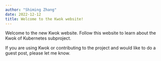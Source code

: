 ```yaml
---
author: "Shiming Zhang"
date: 2022-12-12
title: Welcome to the Kwok website!
---
```


Welcome to the new Kwok website. Follow this website to learn about the Kwok of Kubernetes subproject.

If you are using Kwok or contributing to the project and would like to do a guest post, please let me know.
